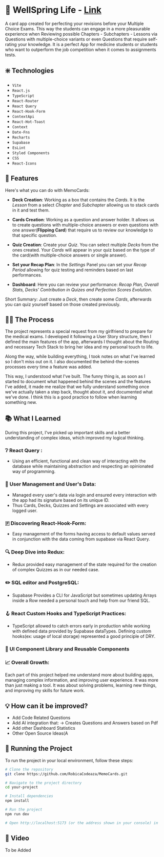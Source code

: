 # 🎴 WellSpring Life - [Link](https://robicacodeaza-wellspring-life.vercel.app)

A card app created for perfecting your revisions before your Multiple Choice Exams. This way the students can engage in a more pleasurable experience when Reviewing possible Chapters - Subchapters - Lessons via Questions with multiple-choice variants or even Questions that require self-rating your knowledge. It is a perfect App for medicine students or students who want to outperform the job competition when it comes to assignments tests.



## ❇️ Technologies

- `Vite`
- `React.js`
- `TypeScript`
- `React-Router`
- `React Query`
- `React-Hook-Form`
- `ContextApi`
- `React-Hot-Toast`
- `Context`
- `Date-Fns`
- `Recharts`
- `Supabase`
- `EsLint`
- `Styled Components`
- `CSS`
- `React-Icons`



## 💎 Features

Here's what you can do with MemoCards:

- **Deck Creation**: Working as a box that contains the *Cards*. It is the *Lesson* from a select *Chapter* and *Subchapter* allowing us to stack cards in it and test them. 

- **Cards Creation**: Working as a question and answer holder. It allows us to create questions with multiple-choice answers or even questions with one answer(**Flipping Card**) that require us to review our knowledge to that specific question. 

- **Quiz Creation**: Create your *Quiz*. You can select multiple *Decks* from the ones created. Your *Cards* will appear in your quiz based on the type of the card(with multiple-choice answers or single answer).

- **Set your Recap Plan**: In the *Settings* Panel you can set your *Recap Period* allowing for quiz testing and reminders based on last performances.

- **Dashboard**: Here you can review your performance: *Recap Plan, Overall Stats, Decks' Contribution in Quizes and Perfection Scores Evolution*. 

Short Summary: Just create a *Deck*, then create some *Cards*, afterwards you can quiz yourself based on those created previously.


  
## 🧑‍🍳 The Process

The project represents a special request from my girlfriend  to prepare for the medical exams. 
I developed it following a User Story structure, then I defined the main features of the app, afterwards I thought about the Routing and necessary Tech Stack to bring her idea and my personal touch to life.

Along the way, while building everything, I took notes on what I've learned so I don't miss out on it. I also documented the behind-the-scenes processes every time a feature was added.

This way, I understood what I've built. The funny thing is, as soon as I started to document what happened behind the scenes and the features I've added, it made me realize that we fully understand something once we've actually taken a step back, thought about it, and documented what we've done. I think this is a good practice to follow when learning something new.



## 📚 What I Learned

During this project, I've picked up important skills and a better understanding of complex ideas, which improved my logical thinking.

### ❔ React Query :

- Using an efficient, functional and clean way of interacting with the database while maintaining abstraction and respecting an opinionated way of programming.

### 👤 User Management and User's Data:

- Managed every user's data via login and ensured every interaction with the app had its signature based on its unique ID.
- Thus Cards, Decks, Quizzes and Settings are associated with every logged user.

### 🇫 Discovering React-Hook-Form:

- Easy management of the forms having access to default values served in conjunction with the data coming from supabase via React Query.

### 🔍 Deep Dive into Redux:

- Redux provided easy management of the state required for the creation of complex Quizzes as in our needed case.

### ✏️ SQL editor and PostgreSQL:

- Supabase Provides a CLI for JavaScript but sometimes updating Arrays inside a Row needed a personal touch and help from our friend SQL.

### 🪝 React Custom Hooks and TypeScript Practices:

- TypeScript allowed to catch errors early in production while working with defined data provided by Supabase dataTypes. Defining custom hooks(ex: usage of local storage) represented a good principle of DRY.

### 🏰 UI Component Library and Reusable Components

### 📈 Overall Growth:

Each part of this project helped me understand more about building apps, managing complex information, and improving user experience. It was more than just making a tool. It was about solving problems, learning new things, and improving my skills for future work.



## 💡 How can it be improved?

- Add Code Related Questions
- Add AI integration that:
  -> Creates Questions and Answers based on Pdf
- Add other Dashboard Statistics
- Other Open Source Ideas(A


## 🏃 Running the Project

To run the project in your local environment, follow these steps:

```bash
# Clone the repository
git clone https://github.com/RobicaCodeaza/MemoCards.git

# Navigate to the project directory
cd your-project

# Install dependencies
npm install

# Run the project
npm run dev

# Open http://localhost:5173 (or the address shown in your console) in your web browser to view the app.


```


## 🍿 Video

To be Added

